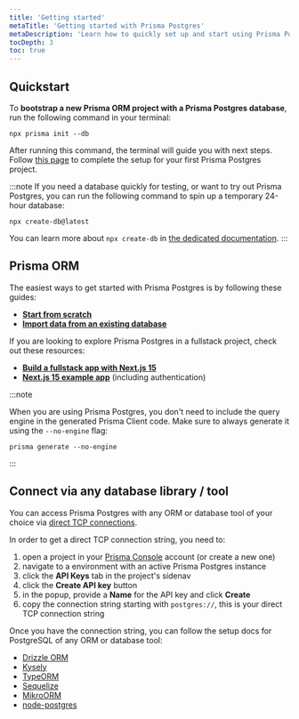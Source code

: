 ```yaml
---
title: 'Getting started'
metaTitle: 'Getting started with Prisma Postgres'
metaDescription: 'Learn how to quickly set up and start using Prisma Postgres.'
tocDepth: 3
toc: true
---
```


## Quickstart

To **bootstrap a new Prisma ORM project with a Prisma Postgres database**, run the following command in your terminal:

```terminal
npx prisma init --db
```

After running this command, the terminal will guide you with next steps. Follow [this page](/getting-started/prisma-postgres/from-the-cli) to complete the setup for your first Prisma Postgres project.

:::note
If you need a database quickly for testing, or want to try out Prisma Postgres, you can run the following command to spin up a temporary 24-hour database:

```terminal
npx create-db@latest
```

You can learn more about `npx create-db` in [the dedicated documentation](/postgres/introduction/npx-create-db).
:::

## Prisma ORM

The easiest ways to get started with Prisma Postgres is by following these guides:

- [**Start from scratch**](/getting-started/quickstart-prismaPostgres)
- [**Import data from an existing database**](/getting-started/prisma-postgres/import-from-existing-database-postgresql)

If you are looking to explore Prisma Postgres in a fullstack project, check out these resources:

- [**Build a fullstack app with Next.js 15**](/guides/nextjs)
- [**Next.js 15 example app**](https://github.com/prisma/nextjs-prisma-postgres-demo) (including authentication)

:::note

When you are using Prisma Postgres, you don't need to include the query engine in the generated Prisma Client code. Make sure to always generate it using the `--no-engine` flag:

```terminal
prisma generate --no-engine
```

:::

## Connect via any database library / tool

You can access Prisma Postgres with any ORM or database tool of your choice via [direct TCP connections](/postgres/database/direct-connections).

In order to get a direct TCP connection string, you need to:

1. open a project in your [Prisma Console](https://console.prisma.io) account (or create a new one)
1. navigate to a environment with an active Prisma Postgres instance
1. click the **API Keys** tab in the project's sidenav
1. click the **Create API key** button
1. in the popup, provide a **Name** for the API key and click **Create**
1. copy the connection string starting with `postgres://`, this is your direct TCP connection string

Once you have the connection string, you can follow the setup docs for PostgreSQL of any ORM or database tool:

- [Drizzle ORM](https://orm.drizzle.team/docs/get-started/postgresql-new)
- [Kysely](https://kysely.dev/docs/getting-started)
- [TypeORM](https://typeorm.io/#installation)
- [Sequelize](https://sequelize.org/docs/v6/getting-started/)
- [MikroORM](https://mikro-orm.io/docs/quick-start)
- [node-postgres](https://node-postgres.com/)

